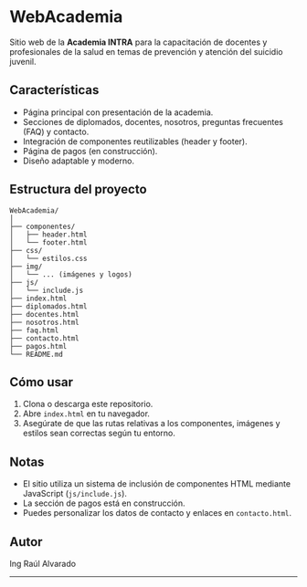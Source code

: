 # WebAcademia

Sitio web de la **Academia INTRA** para la capacitación de docentes y profesionales de la salud en temas de prevención y atención del suicidio juvenil.

## Características

- Página principal con presentación de la academia.
- Secciones de diplomados, docentes, nosotros, preguntas frecuentes (FAQ) y contacto.
- Integración de componentes reutilizables (header y footer).
- Página de pagos (en construcción).
- Diseño adaptable y moderno.

## Estructura del proyecto

```
WebAcademia/
│
├── componentes/
│   ├── header.html
│   └── footer.html
├── css/
│   └── estilos.css
├── img/
│   └── ... (imágenes y logos)
├── js/
│   └── include.js
├── index.html
├── diplomados.html
├── docentes.html
├── nosotros.html
├── faq.html
├── contacto.html
├── pagos.html
└── README.md
```

## Cómo usar

1. Clona o descarga este repositorio.
2. Abre `index.html` en tu navegador.
3. Asegúrate de que las rutas relativas a los componentes, imágenes y estilos sean correctas según tu entorno.

## Notas

- El sitio utiliza un sistema de inclusión de componentes HTML mediante JavaScript (`js/include.js`).
- La sección de pagos está en construcción.
- Puedes personalizar los datos de contacto y enlaces en `contacto.html`.

## Autor

Ing Raúl Alvarado

---

